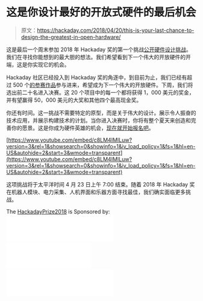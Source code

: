# 这是你设计最好的开放式硬件的最后机会

> 原文：<https://hackaday.com/2018/04/20/this-is-your-last-chance-to-design-the-greatest-in-open-hardware/>

这是最后一个周末参加 2018 年 Hackaday 奖的第一个挑战[公开硬件设计挑战](https://hackaday.io/prize/details#one)。我们在寻找你能想到的最大胆的想法。我们希望看到下一个伟大的开放硬件的开端，这是你实现它的机会。

Hackaday 社区已经投入到 Hackaday 奖的角逐中，到目前为止，我们已经有超过 500 个[的参赛作品](https://hackaday.io/submissions/prize2018/list)参与进来，希望成为下一个伟大的开放硬件。下周，我们将选出前二十名进入决赛。这 20 个项目中的每一个都将获得 1，000 美元的奖金，并有望赢得 50，000 美元的大奖和其他四个最高现金奖。

你还有时间。这一挑战不需要特定的原型，而是关于伟大的设计。展示令人振奋的技术应用，并展示构建技术的计划。当你进入决赛时，你将有整个夏天来创造和完善你的愿景。这是你成为硬件英雄的机会，[现在就开始报名吧](https://hackaday.io/project/add?light&tag=2018HackadayPrize)。

 [https://www.youtube.com/embed/c8LM4IMILuw?version=3&rel=1&showsearch=0&showinfo=1&iv_load_policy=1&fs=1&hl=en-US&autohide=2&start=3&wmode=transparent](https://www.youtube.com/embed/c8LM4IMILuw?version=3&rel=1&showsearch=0&showinfo=1&iv_load_policy=1&fs=1&hl=en-US&autohide=2&start=3&wmode=transparent)



这项挑战将于太平洋时间 4 月 23 日上午 7:00 结束。随着 2018 年 Hackaday 奖在机器人模块、电力采集、人机界面和乐器方面寻找最佳，我们确实面临更多挑战。

The [HackadayPrize2018](https://hackaday.io/prize) is Sponsored by: [![Microchip](img/20eb9d92b47da4c15177567c02a65727.png)](https://hackaday.io/microchip)  [![Digi-Key](img/451cc9c9dd3307f9cc00715f8e9632e5.png)](https://hackaday.io/digikey)  [![Supplyframe](img/2d012d9fc9c7873688699aeadb4742d2.png)](https://supplyframe.com/)